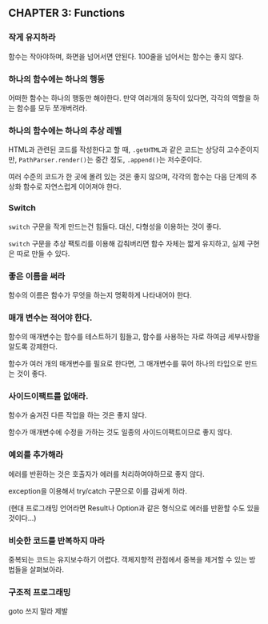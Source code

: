 ## CHAPTER 3: Functions

### 작게 유지하라
함수는 작아야하며, 화면을 넘어서면 안된다. 100줄을 넘어서는 함수는 좋지 않다.

### 하나의 함수에는 하나의 행동
어떠한 함수는 하나의 행동만 해야한다. 만약 여러개의 동작이 있다면, 각각의 역할을 하는 함수를 모두 쪼개버려라.

### 하나의 함수에는 하나의 추상 레벨
HTML과 관련된 코드를 작성한다고 할 때, `.getHTML`과 같은 코드는 상당히 고수준이지만, `PathParser.render()`는 중간 정도, `.append()`는 저수준이다.

여러 수준의 코드가 한 곳에 몰려 있는 것은 좋지 않으며, 각각의 함수는 다음 단계의 추상화 함수로 자연스럽게 이어져야 한다.

### Switch
`switch` 구문을 작게 만드는건 힘들다. 대신, 다형성을 이용하는 것이 좋다.

`switch` 구문을 추상 팩토리를 이용해 감춰버리면 함수 자체는 짧게 유지하고, 실제 구현은 따로 만들 수 있다.

### 좋은 이름을 써라
함수의 이름은 함수가 무엇을 하는지 명확하게 나타내어야 한다.

### 매개 변수는 적어야 한다.
함수의 매개변수는 함수를 테스트하기 힘들고, 함수를 사용하는 자로 하여금 세부사항을 알도록 강제한다.

함수가 여러 개의 매개변수를 필요로 한다면, 그 매개변수를 묶어 하나의 타입으로 만드는 것이 좋다.

### 사이드이팩트를 없애라.
함수가 숨겨진 다른 작업을 하는 것은 좋지 않다.

함수가 매개변수에 수정을 가하는 것도 일종의 사이드이팩트이므로 좋지 않다.

### 예외를 추가해라
에러를 반환하는 것은 호출자가 에러를 처리하여야하므로 좋지 않다.

exception을 이용해서 try/catch 구문으로 이를 감싸게 하라.

(현대 프로그래밍 언어라면 Result나 Option과 같은 형식으로 에러를 반환할 수도 있을 것이다...)

### 비슷한 코드를 반복하지 마라
중복되는 코드는 유지보수하기 어렵다. 객체지향적 관점에서 중복을 제거할 수 있는 방법들을 살펴보아라.

### 구조적 프로그래밍
goto 쓰지 말라 제발

























